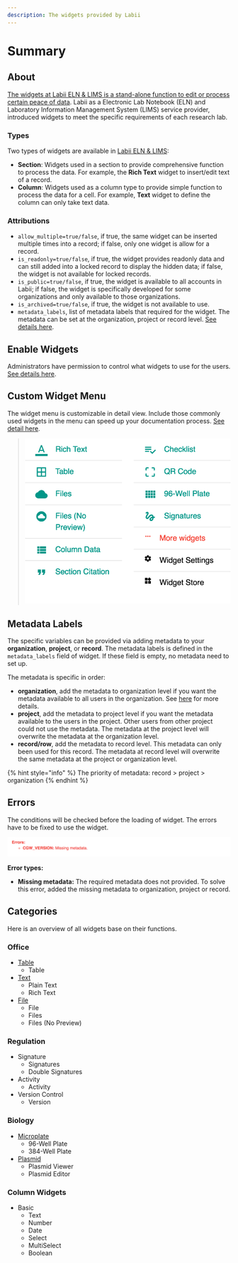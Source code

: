 ```yaml
---
description: The widgets provided by Labii
---
```


# Summary

## About

[The widgets at Labii ELN & LIMS is a stand-alone function to edit or process certain peace of data](https://blog.labii.com/2018/01/extend-usability-of-your-labii-eln-via-widgets.html). Labii as a  Electronic Lab Notebook \(ELN\) and Laboratory Information Management System \(LIMS\) service provider, introduced widgets to meet the specific requirements of each research lab.

### Types

Two types of widgets are available in [Labii ELN & LIMS](https://www.labii.com):

* **Section**: Widgets used in a section to provide comprehensive function to process the data. For example, the **Rich Text** widget to insert/edit text of a record.
* **Column**: Widgets used as a column type to provide simple function to process the data for a cell. For example, **Text** widget to define the column can only take text data.

### Attributions

* `allow_multiple=true/false`, if true, the same widget can be inserted multiple times into a record; if false, only one widget is allow for a record.
* `is_readonly=true/false`, if true, the widget provides readonly data and can still added into a locked record to display the hidden data; if false, the widget is not available for locked records.
* `is_public=true/false`, if true, the widget is available to all accounts in Labii; if false, the widget is specifically developed for some organizations and only available to those organizations. 
* `is_archived=true/false`,  if true, the widget is not available to use.
* `metadata_labels`, list of metadata labels that required for the widget. The metadata can be set at the organization, project or record level. [See details here](summary.md#metadata-labels). 

## Enable Widgets

Administrators have permission to control what widgets to use for the users. [See details here](../settings/widgets.md). 

## Custom Widget Menu

The widget menu is customizable in detail view. Include those commonly used widgets in the menu can speed up your documentation process. [See detail here](../settings/widgets.md). 

> ![Add Menu of Widets](../.gitbook/assets/widgets-add-menu-labii-eln-lims.png)

## Metadata Labels

The specific variables can be provided via adding metadata to your **organization**, **project**, or **record**. The metadata labels is defined in the `metadata_labels` field of widget. If these field is empty, no metadata need to set up.

The metadata is specific in order:

* **organization**, add the metadata to organization level if you want the metadata available to all users in  the organization. See [here](../settings/organization-detail.md#metadata) for more details. 
* **project**, add the metadata to project level if you want the metadata available to the users in the project. Other users from other project could not use the metadata. The metadata at the project level will overwrite the metadata at the organization level. 
* **record/row**, add the metadata to record level. This metadata can only been used for this record. The metadata at record level will overwrite the same metadata at the project or organization level.

{% hint style="info" %}
The priority of metadata: record &gt; project &gt; organization
{% endhint %}

## Errors

The conditions will be checked before the loading of widget. The errors have to be fixed to use the widget.

![Error message of a widget](../.gitbook/assets/metadata-errors.png)

**Error types:**

* **Missing metadata:** The required metadata does not provided. To solve this error, added the missing metadata to organization, project or record.

## Categories

Here is an overview of all widgets base on their functions.

### Office

* [Table](table.md)
  * Table
* [Text](text.md)
  * Plain Text
  * Rich Text
* [File](file.md)
  * File
  * Files
  * Files \(No Preview\)

### Regulation

* Signature
  * Signatures
  * Double Signatures
* Activity
  * Activity
* Version Control
  * Version

### Biology

* [Microplate](microplate.md)
  * 96-Well Plate
  * 384-Well Plate
* [Plasmid](plasmid.md)
  * Plasmid Viewer
  * Plasmid Editor

### Column Widgets

* Basic
  * Text
  * Number
  * Date
  * Select
  * MultiSelect
  * Boolean



